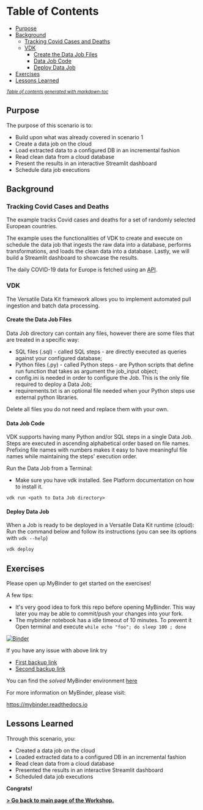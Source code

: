 # Table of Contents
- [Purpose](#purpose)
- [Background](#background)
  * [Tracking Covid Cases and Deaths](#tracking-covid-cases-and-deaths)
  * [VDK](#vdk)
    * [Create the Data Job Files](#create-the-data-job-files)
    * [Data Job Code](#data-job-code)
    * [Deploy Data Job](#deploy-data-job)
- [Exercises](#exercises)
- [Lessons Learned](#lessons-learned)

<small><i><a href='http://ecotrust-canada.github.io/markdown-toc/'>Table of contents generated with markdown-toc</a></i></small>

## Purpose
The purpose of this scenario is to:
* Build upon what was already covered in scenario 1
* Create a data job on the cloud
* Load extracted data to a configured DB in an incremental fashion
* Read clean data from a cloud database
* Present the results in an interactive Streamlit dashboard
* Schedule data job executions

## Background
### Tracking Covid Cases and Deaths
The example tracks Covid cases and deaths for a set of randomly selected European countries.

The example uses the functionalities of VDK to create and execute on schedule the data job that ingests the
raw data into a database, performs transformations, and loads the clean data into a database. Lastly, we will 
build a Streamlit dashboard to showcase the results.

The daily COVID-19 data for Europe is fetched using an [API](https://github.com/M-Media-Group/Covid-19-API).

### VDK 
The Versatile Data Kit framework allows you to implement automated pull ingestion and batch data processing.

#### Create the Data Job Files
Data Job directory can contain any files, however there are some files that are treated in a specific way:

* SQL files (.sql) - called SQL steps - are directly executed as queries against your configured database;
* Python files (.py) - called Python steps - are Python scripts that define run function that takes as argument the job_input object;
* config.ini is needed in order to configure the Job. This is the only file required to deploy a Data Job;
* requirements.txt is an optional file needed when your Python steps use external python libraries.

Delete all files you do not need and replace them with your own.

#### Data Job Code
VDK supports having many Python and/or SQL steps in a single Data Job. Steps are executed in ascending alphabetical order based on file names.
Prefixing file names with numbers makes it easy to have meaningful file names while maintaining the steps' execution order.

Run the Data Job from a Terminal:
* Make sure you have vdk installed. See Platform documentation on how to install it.
```
vdk run <path to Data Job directory>
```

#### Deploy Data Job
When a Job is ready to be deployed in a Versatile Data Kit runtime (cloud):
Run the command below and follow its instructions (you can see its options with `vdk --help`)
```python
vdk deploy
```

## Exercises

Please open up MyBinder to get started on the exercises!

A few tips: 
 - It's very good idea to fork this repo before opening MyBinder. This way later you may be able to commit/push your changes into your fork.
 - The mybinder notebook has a idle timeout of 10 minutes. To prevent it Open terminal and execute `while echo "foo"; do sleep 100 ; done`

[![Binder](https://mybinder.org/badge_logo.svg)](https://mybinder.org/v2/gh/versatile-data-kit-amld/tracking-covid-cases-deaths-example-unsolved/HEAD?urlpath=lab/tree/setup.ipynb)

If you have any issue with above link try 
 - [First backup link](https://ovh.mybinder.org/v2/gh/versatile-data-kit-amld/tracking-covid-cases-deaths-example-unsolved/HEAD?urlpath=lab/tree/setup.ipynb)
 - [Second backup link](https://gesis.mybinder.org/v2/gh/versatile-data-kit-amld/tracking-covid-cases-deaths-example-unsolved/HEAD?urlpath=lab/tree/setup.ipynb)


You can find the *solved* MyBinder environment [here](https://mybinder.org/v2/gh/versatile-data-kit-amld/tracking-covid-cases-deaths-example-solved/HEAD?urlpath=lab/tree/setup.ipynb)

For more information on MyBinder, please visit:

https://mybinder.readthedocs.io 

## Lessons Learned
Through this scenario, you:
* Created a data job on the cloud
* Loaded extracted data to a configured DB in an incremental fashion
* Read clean data from a cloud database
* Presented the results in an interactive Streamlit dashboard
* Scheduled data job executions

**Congrats!**
 

**[> Go back to main page of the Workshop.](https://github.com/versatile-data-kit-amld/workshop/blob/main/README.md#tracking-covid)**

